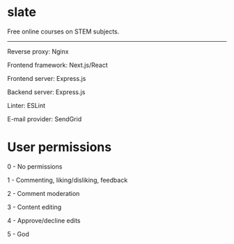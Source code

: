 # slate
Free online courses on STEM subjects.

---

Reverse proxy: Nginx

Frontend framework: Next.js/React

Frontend server: Express.js

Backend server: Express.js

Linter: ESLint

E-mail provider: SendGrid

# User permissions
0 - No permissions

1 - Commenting, liking/disliking, feedback

2 - Comment moderation

3 - Content editing

4 - Approve/decline edits

5 - God
